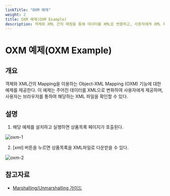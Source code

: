 ```yaml
---
linkTitle: "OXM 예제"
weight: 2
title: OXM 예제(OXM Example)
description: 객체와 XML 간의 매핑을 통해 데이터를 XML로 변환하고, 사용자에게 XML 파일로 제공하는 OXM(Object-XML Mapping) 기능 예제이다.
---
```

# OXM 예제(OXM Example)

## 개요
객체와 XML간의 Mapping을 이용하는 Object-XML Mapping (OXM) 기능에 대한 예제를 제공한다. 이 예제는 주어진 데이터를 XML으로 변화하여 사용자에게 제공하며, 사용자는 브라우저를 통하여 해당하는 XML 파일을 확인할 수 있다.

## 설명
1. 해당 예제를 설치하고 실행하면 상품목록 페이지가 호출된다.

![oxm-1](../images/oxm-1.png)

2. [xml] 버튼을 누르면 상품목록을 XML파일로 다운받을 수 있다.

![oxm-2](../images/oxm-2.png)

## 참고자료
- [Marshalling/Unmarshalling 가이드](../../../egovframe-runtime/foundation-layer/marshalling-unmarshalling.md)